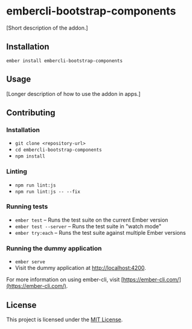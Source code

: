embercli-bootstrap-components
==============================================================================

[Short description of the addon.]

Installation
------------------------------------------------------------------------------

```
ember install embercli-bootstrap-components
```


Usage
------------------------------------------------------------------------------

[Longer description of how to use the addon in apps.]


Contributing
------------------------------------------------------------------------------

### Installation

* `git clone <repository-url>`
* `cd embercli-bootstrap-components`
* `npm install`

### Linting

* `npm run lint:js`
* `npm run lint:js -- --fix`

### Running tests

* `ember test` – Runs the test suite on the current Ember version
* `ember test --server` – Runs the test suite in "watch mode"
* `ember try:each` – Runs the test suite against multiple Ember versions

### Running the dummy application

* `ember serve`
* Visit the dummy application at [http://localhost:4200](http://localhost:4200).

For more information on using ember-cli, visit [https://ember-cli.com/](https://ember-cli.com/).

License
------------------------------------------------------------------------------

This project is licensed under the [MIT License](LICENSE.md).
